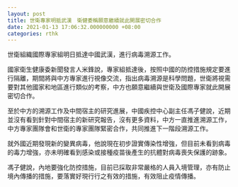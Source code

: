 ```yaml
---
layout: post
title: 世衛專家明抵武漢　衛健委稱願意繼續就此開展密切合作
date: 2021-01-13 17:06:32.000000000 +08:00
categories: rthk
---
```


世衛組織國際專家組明日抵達中國武漢，進行病毒溯源工作。

國家衛生健康委新聞發言人米鋒說，專家組抵達後，按照中國的防控措施規定要進行隔離，期間將與中方專家進行視像交流，指出病毒溯源是科學問題，世衛將視需要對其他國家和地區進行類似的考察，中方也願意繼續與世衛及國際專家就此開展密切合作。

至於中方的溯源工作及中間宿主的研究進展，中國疾控中心副主任馮子健說，近期並沒有看到針對中間宿主的新研究報告，沒有更多資料，中方一直推進溯源工作，中方專家團隊會和世衛的專家團隊緊密合作，共同推進下一階段溯源工作。

就外國近期發現新的變異病毒，他說現在初步證實傳染性增強，但目前未看到病毒的毒力增強，亦未明確看到感染或接種疫苗後產生的抗體對病毒喪失保護的跡象。

馮子健說，內地要強化防控措施，目前已採取非常嚴格的人員入境管理，亦有防止境內傳播的措施，要落實好現行行之有效的措施，有效阻止疫情傳播。
